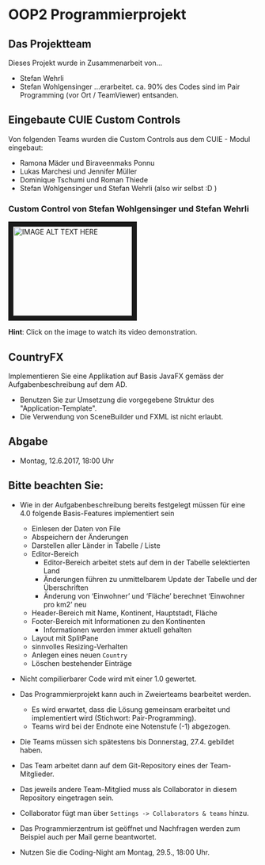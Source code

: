 # OOP2 Programmierprojekt

## Das Projektteam
Dieses Projekt wurde in Zusammenarbeit von...
- Stefan Wehrli
- Stefan Wohlgensinger
...erarbeitet. ca. 90% des Codes sind im Pair Programming (vor Ort / TeamViewer) entsanden.

## Eingebaute CUIE Custom Controls
Von folgenden Teams wurden die Custom Controls aus dem CUIE - Modul eingebaut:
- Ramona Mäder und Biraveenmaks Ponnu
- Lukas Marchesi und Jennifer Müller
- Dominique Tschumi und Roman Thiede
- Stefan Wohlgensinger und Stefan Wehrli (also wir selbst :D )


### Custom Control von Stefan Wohlgensinger und Stefan Wehrli
<a href="http://www.youtube.com/watch?feature=player_embedded&v=TDzeqDoEy_0
" target="_blank"><img src="http://img.youtube.com/vi/TDzeqDoEy_0/0.jpg" 
alt="IMAGE ALT TEXT HERE" width="240" height="180" border="10" /></a>  

**Hint**: Click on the image to watch its video demonstration.

## CountryFX

Implementieren Sie eine Applikation auf Basis JavaFX gemäss der Aufgabenbeschreibung auf dem AD. 
 - Benutzen Sie zur Umsetzung die vorgegebene Struktur des "Application-Template".
 - Die Verwendung von SceneBuilder und FXML ist nicht erlaubt.


## Abgabe
- Montag, 12.6.2017, 18:00 Uhr


## Bitte beachten Sie:
 - Wie in der Aufgabenbeschreibung bereits festgelegt müssen für eine 4.0 folgende Basis-Features implementiert sein
   - Einlesen der Daten von File
   - Abspeichern der Änderungen
   - Darstellen aller Länder in Tabelle / Liste 
   - Editor-Bereich
     - Editor-Bereich arbeitet stets auf dem in der Tabelle selektierten Land
     - Änderungen führen zu unmittelbarem Update der Tabelle und der Überschriften
     - Änderung von ‘Einwohner’ und ‘Fläche’ berechnet ‘Einwohner pro km2’ neu
   - Header-Bereich mit Name, Kontinent, Hauptstadt, Fläche
   - Footer-Bereich mit Informationen zu den Kontinenten
     - Informationen werden immer aktuell gehalten
   - Layout mit SplitPane
   - sinnvolles Resizing-Verhalten
   - Anlegen eines neuen `Country`
   - Löschen bestehender Einträge  
   
 - Nicht compilierbarer Code wird mit einer 1.0 gewertet.

 - Das Programmierprojekt kann auch in Zweierteams bearbeitet werden. 
   - Es wird erwartet, dass die Lösung gemeinsam erarbeitet und implementiert wird (Stichwort: Pair-Programming).
   - Teams wird bei der Endnote eine Notenstufe (-1) abgezogen.
 
 - Die Teams müssen sich spätestens bis Donnerstag, 27.4. gebildet haben.
 
 - Das Team arbeitet dann auf dem Git-Repository eines der Team-Mitglieder.
 
 - Das jeweils andere Team-Mitglied muss als Collaborator in diesem Repository eingetragen sein.
 
 - Collaborator fügt man über `Settings -> Collaborators & teams` hinzu.
 
 - Das Programmierzentrum ist geöffnet und Nachfragen werden zum Beispiel auch per Mail gerne beantwortet.
 
 - Nutzen Sie die Coding-Night am Montag, 29.5., 18:00 Uhr. 
